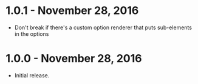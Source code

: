 # 1.0.1 - November 28, 2016

* Don't break if there's a custom option renderer that puts sub-elements in the options

# 1.0.0 - November 28, 2016

* Initial release.